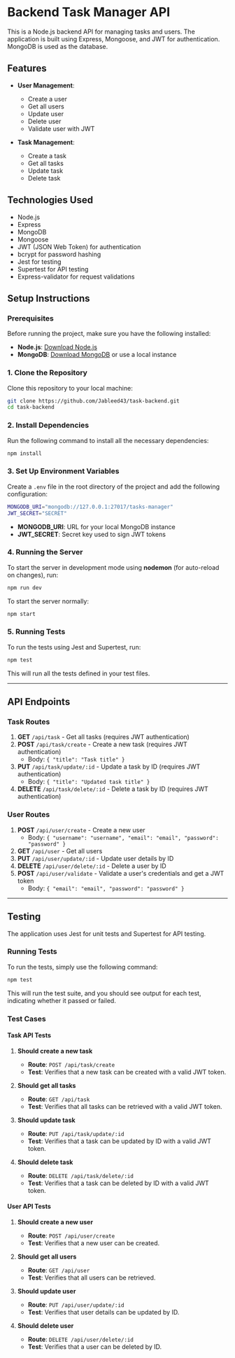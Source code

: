 # Backend Task Manager API

This is a Node.js backend API for managing tasks and users. The application is built using Express, Mongoose, and JWT for authentication. MongoDB is used as the database.

## Features

- **User Management**:
  - Create a user
  - Get all users
  - Update user
  - Delete user
  - Validate user with JWT

- **Task Management**:
  - Create a task
  - Get all tasks
  - Update task
  - Delete task

## Technologies Used

- Node.js
- Express
- MongoDB
- Mongoose
- JWT (JSON Web Token) for authentication
- bcrypt for password hashing
- Jest for testing
- Supertest for API testing
- Express-validator for request validations

## Setup Instructions

### Prerequisites

Before running the project, make sure you have the following installed:

- **Node.js**: [Download Node.js](https://nodejs.org/)
- **MongoDB**: [Download MongoDB](https://www.mongodb.com/try/download/community) or use a local instance

### 1. Clone the Repository

Clone this repository to your local machine:

```bash
git clone https://github.com/Jableed43/task-backend.git
cd task-backend
```

### 2. Install Dependencies

Run the following command to install all the necessary dependencies:

```bash
npm install
```

### 3. Set Up Environment Variables

Create a `.env` file in the root directory of the project and add the following configuration:

```bash
MONGODB_URI="mongodb://127.0.0.1:27017/tasks-manager"
JWT_SECRET="SECRET"
```

- **MONGODB_URI**: URL for your local MongoDB instance
- **JWT_SECRET**: Secret key used to sign JWT tokens

### 4. Running the Server

To start the server in development mode using **nodemon** (for auto-reload on changes), run:

```bash
npm run dev
```

To start the server normally:

```bash
npm start
```

### 5. Running Tests

To run the tests using Jest and Supertest, run:

```bash
npm test
```

This will run all the tests defined in your test files.

---

## API Endpoints

### Task Routes

1. **GET** `/api/task` - Get all tasks (requires JWT authentication)
2. **POST** `/api/task/create` - Create a new task (requires JWT authentication)
   - Body: `{ "title": "Task title" }`
3. **PUT** `/api/task/update/:id` - Update a task by ID (requires JWT authentication)
   - Body: `{ "title": "Updated task title" }`
4. **DELETE** `/api/task/delete/:id` - Delete a task by ID (requires JWT authentication)

### User Routes

1. **POST** `/api/user/create` - Create a new user
   - Body: `{ "username": "username", "email": "email", "password": "password" }`
2. **GET** `/api/user` - Get all users
3. **PUT** `/api/user/update/:id` - Update user details by ID
4. **DELETE** `/api/user/delete/:id` - Delete a user by ID
5. **POST** `/api/user/validate` - Validate a user's credentials and get a JWT token
   - Body: `{ "email": "email", "password": "password" }`

---

## Testing

The application uses Jest for unit tests and Supertest for API testing.

### Running Tests

To run the tests, simply use the following command:

```bash
npm test
```

This will run the test suite, and you should see output for each test, indicating whether it passed or failed.

### Test Cases

#### Task API Tests

1. **Should create a new task**
   - **Route**: `POST /api/task/create`
   - **Test**: Verifies that a new task can be created with a valid JWT token.

2. **Should get all tasks**
   - **Route**: `GET /api/task`
   - **Test**: Verifies that all tasks can be retrieved with a valid JWT token.

3. **Should update task**
   - **Route**: `PUT /api/task/update/:id`
   - **Test**: Verifies that a task can be updated by ID with a valid JWT token.

4. **Should delete task**
   - **Route**: `DELETE /api/task/delete/:id`
   - **Test**: Verifies that a task can be deleted by ID with a valid JWT token.

#### User API Tests

1. **Should create a new user**
   - **Route**: `POST /api/user/create`
   - **Test**: Verifies that a new user can be created.

2. **Should get all users**
   - **Route**: `GET /api/user`
   - **Test**: Verifies that all users can be retrieved.

3. **Should update user**
   - **Route**: `PUT /api/user/update/:id`
   - **Test**: Verifies that user details can be updated by ID.

4. **Should delete user**
   - **Route**: `DELETE /api/user/delete/:id`
   - **Test**: Verifies that a user can be deleted by ID.
